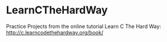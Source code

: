 # LearnCTheHardWay
Practice Projects from the online tutorial Learn C The Hard Way: http://c.learncodethehardway.org/book/
